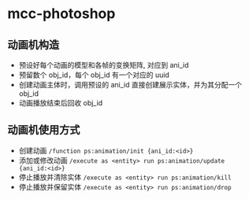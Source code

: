 # mcc-photoshop

## 动画机构造

- 预设好每个动画的模型和各帧的变换矩阵, 对应到 ani_id
- 预留数个 obj_id，每个 obj_id 有一个对应的 uuid
- 创建动画主体时，调用预设的 ani_id 直接创建展示实体，并为其分配一个 obj_id
- 动画播放结束后回收 obj_id

## 动画机使用方式

- 创建动画 `/function ps:animation/init {ani_id:<id>}`
- 添加或修改动画 `/execute as <entity> run ps:animation/update {ani_id:<id>}`
- 停止播放并清除实体 `/execute as <entity> run ps:animation/kill`
- 停止播放并保留实体 `/execute as <entity> run ps:animation/drop`
